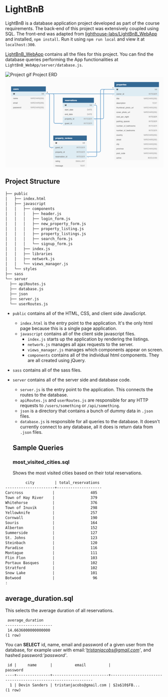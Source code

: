 # LightBnB

LightBnB is a database application project developed as part of the course requirements. The back-end of this project was extensively coupled using SQL. The front-end was adapted from [lighthouse-labs/LightBnB_WebApp](https://github.com/lighthouse-labs/LightBnB_WebApp) and installed, `npm install`. Run it using `npm run local` and view it at `localhost:300`.

[LightBnB_WebApp](https://github.com/Emeka-asogwa/LightBnB/tree/master/LightBnB_WebApp) contains all the files for this project. You can find the database queries performing the App functionalities at `LightBnB_WebApp/server/database.js`. 

![Project gif](https://github.com/Emeka-asogwa/LightBnB/blob/master/docs/queryWeb.gif)
Project ERD
![ERD](https://github.com/Emeka-asogwa/LightBnB/blob/master/docs/ERD.png)

## Project Structure

```
├── public
│   ├── index.html
│   ├── javascript
│   │   ├── components 
│   │   │   ├── header.js
│   │   │   ├── login_form.js
│   │   │   ├── new_property_form.js
│   │   │   ├── property_listing.js
│   │   │   ├── property_listings.js
│   │   │   ├── search_form.js
│   │   │   └── signup_form.js
│   │   ├── index.js
│   │   ├── libraries
│   │   ├── network.js
│   │   └── views_manager.js
│   └── styles
├── sass
└── server
  ├── apiRoutes.js
  ├── database.js
  ├── json
  ├── server.js
  └── userRoutes.js
```

* `public` contains all of the HTML, CSS, and client side JavaScript. 
  * `index.html` is the entry point to the application. It's the only html page because this is a single page application.
  * `javascript` contains all of the client side javascript files.
    * `index.js` starts up the application by rendering the listings.
    * `network.js` manages all ajax requests to the server.
    * `views_manager.js` manages which components appear on screen.
    * `components` contains all of the individual html components. They are all created using jQuery.
* `sass` contains all of the sass files. 
* `server` contains all of the server side and database code.
  * `server.js` is the entry point to the application. This connects the routes to the database.
  * `apiRoutes.js` and `userRoutes.js` are responsible for any HTTP requests to `/users/something` or `/api/something`. 
  * `json` is a directory that contains a bunch of dummy data in `.json` files.
  * `database.js` is responsible for all queries to the database. It doesn't currently connect to any database, all it does is return data from `.json` files.

  ## Sample Queries
  ### most_visited_cities.sql

  Shows the most visited cities based on their total reservations.

 ``` 
          city         | total_reservations 
----------------------+--------------------
 Carcross             |                405
 Town of Hay River    |                379
 Whitehorse           |                376
 Town of Inuvik       |                298
 Yellowknife          |                257
 Cornwall             |                190
 Souris               |                164
 Alberton             |                152
 Summerside           |                127
 St. Johns            |                123
 Steinbach            |                120
 Paradise             |                116
 Montague             |                111
 Flin Flon            |                103
 Portaux Basques      |                102
 Stratford            |                102
 Snow Lake            |                101
 Botwood              |                 96
:
```



## average_duration.sql
This selects the average duration of all reservations. 


```
 average_duration   
---------------------
 14.6636000000000000
(1 row)
```

You can **SELECT** id, name, email and password of a given user from the database, for example user with email:*'tristanjacobs@gmail.com'*, and hashed password:*'password'*.

```
 id |     name      |          email          |                           password                           
----+---------------+-------------------------+--------------------------------------------------------------
  1 | Devin Sanders | tristanjacobs@gmail.com | $2a$10$FB...
(1 row)
```